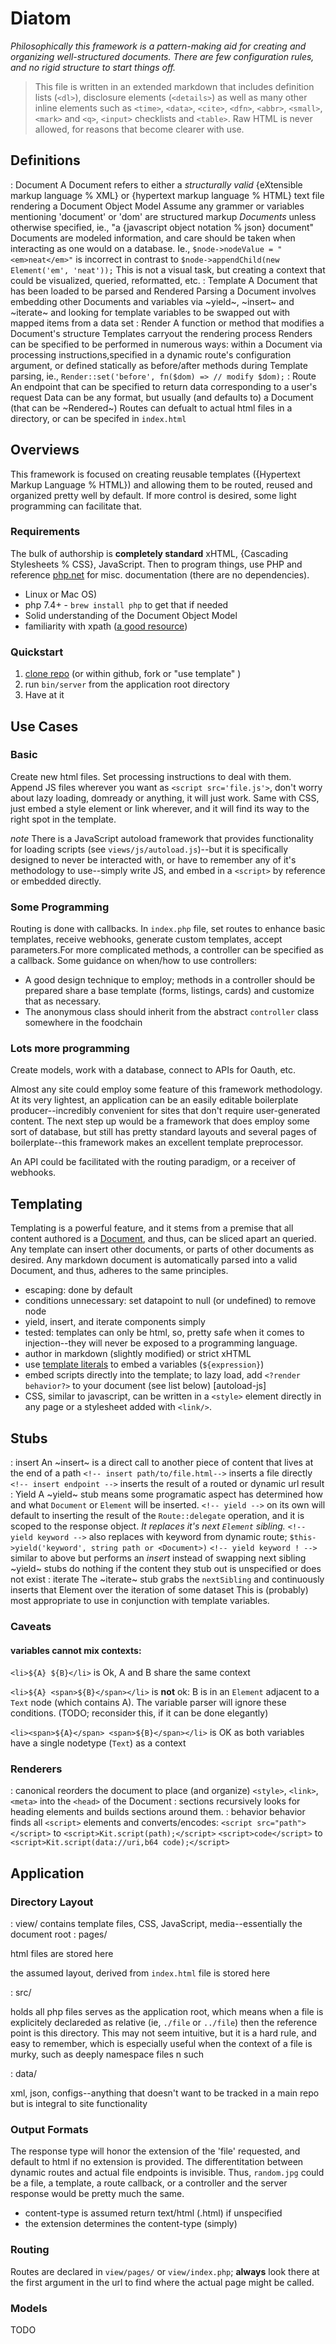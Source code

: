 # Diatom

*Philosophically this framework is a pattern-making aid for creating and organizing well-structured documents. There are few configuration rules, and no rigid structure to start things off.*


> This file is written in an extended markdown that includes definition lists (`<dl>`), disclosure elements (`<details>`) as well as many other inline elements such as `<time>`, `<data>`, `<cite>`,  `<dfn>`, `<abbr>`, `<small>`, `<mark>` and `<q>`, `<input>` checklists and `<table>`. Raw HTML is never allowed, for reasons that become clearer with use.

## Definitions

: Document
  A Document refers to either a *structurally valid* {eXtensible markup language % XML} or {hypertext markup language % HTML} text file rendering a Document Object Model
  Assume any grammer or variables mentioning 'document' or 'dom' are structured markup  *Documents* unless otherwise specified, ie., "a {javascript object notation % json} document"
  Documents are modeled information, and care should be taken when interacting as one would on a database. Ie., `$node->nodeValue = "<em>neat</em>"` is incorrect in contrast to `$node->appendChild(new Element('em', 'neat'));` This is not a visual task, but creating a context that could be visualized, queried, reformatted, etc.
: Template
  A Document that has been loaded to be parsed and Rendered
  Parsing a Document involves embedding other Documents and variables via ~yield~, ~insert~ and ~iterate~ and looking for template variables to be swapped out with mapped items from a data set
: Render
  A function or method that modifies a Document's structure
  Templates carryout the rendering process
  Renders can be specified to be performed in numerous ways: within a Document via processing instructions,specified in a dynamic route's configuration argument, or defined statically as before/after methods during Template parsing, ie., `Render::set('before', fn($dom) => // modify $dom);`
: Route
  An endpoint that can be specified to return data corresponding to a user's request
  Data can be any format, but usually (and defaults to) a Document (that can be ~Rendered~)
  Routes can defualt to actual html files in a directory, or can be specifed in `index.html`

## Overviews

This framework is focused on creating reusable templates ({Hypertext Markup Language % HTML}) and allowing them to be routed, reused and organized pretty well by default. If more control is desired, some light programming can facilitate that.

### Requirements

The bulk of authorship is __completely standard__ xHTML, {Cascading Stylesheets % CSS}, JavaScript. Then to program things, use PHP and reference [php.net](http://php.net) for misc. documentation (there are no dependencies).

- Linux or Mac OS)
- php 7.4+ - `brew install php`  to get that if needed
- Solid understanding of the Document Object Model
- familiarity with xpath ([a good resource](https://devhints.io/xpath))

### Quickstart

1. [clone repo](https://github.com/brendanmetzger/diatom) (or within github, fork or "use template" )
2. run `bin/server` from the application root directory
3. Have at it

## Use Cases

### Basic

Create new html files. Set processing instructions to deal with them. Append JS files wherever you want as `<script src='file.js'>`, don't worry about lazy loading, domready or anything, it will just work. Same with CSS, just embed a style element or link wherever, and it will find its way to the right spot in the template.

*note* There is a JavaScript autoload framework that provides functionality for loading scripts (see `views/js/autoload.js`)--but it is specifically designed to never be interacted with, or have to remember any of it's methodology to use--simply write JS, and embed in a `<script>` by reference or embedded directly.

### Some Programming

Routing is done with callbacks. In `index.php` file, set routes to enhance basic templates, receive webhooks, generate custom templates, accept parameters.For more complicated methods, a controller can be specified as a callback. Some guidance on when/how to use controllers:

- A good design technique to employ; methods in a controller should be prepared share a base template (forms, listings, cards) and customize that as necessary.
- The anonymous class should inherit from the abstract `controller` class somewhere in the foodchain

### Lots more programming

Create models, work with a database, connect to APIs for Oauth, etc.

Almost any site could employ some feature of this framework methodology. At its very lightest, an application can be an easily editable boilerplate producer--incredibly convenient for sites that don't require user-generated content. The next step up would be a framework that does employ some sort of database, but still has pretty standard layouts and several pages of boilerplate--this framework makes an excellent template preprocessor.

An API could be facilitated with the routing paradigm, or a receiver of webhooks.

## Templating

Templating is a powerful feature, and it stems from a premise that all content authored is a [Document](https://en.wikipedia.org/wiki/Document_Object_Model), and thus, can be sliced apart an queried. Any template can insert other documents, or parts of other documents as desired. Any markdown document is automatically parsed into a valid Document, and thus, adheres to the same principles.

- escaping: done by default
- conditions unnecessary: set datapoint to null (or undefined) to remove node
- yield, insert, and iterate components simply
- tested: templates can only be html, so, pretty safe when it comes to injection--they will never be exposed to a programming language.
- author in markdown (slightly modified) or strict xHTML
- use [template literals](https://developer.mozilla.org/en-US/docs/Web/JavaScript/Reference/Template_literals) to embed a variables (`${expression}`)
- embed scripts directly into the template; to lazy load, add `<?render behavior?>` to your document (see list below) [autoload-js]
- CSS, similar to javascript, can be written in a `<style>` element directly in any page or a stylesheet added with `<link/>`.

## Stubs

: insert
  An ~insert~ is a direct call to another piece of content that lives at the end of a path
  `<!-- insert path/to/file.html-->` inserts a file directly
  `<!-- insert endpoint -->` inserts the result of a routed or dynamic url result
: Yield
  A ~yield~ stub means some programatic  aspect has determined how and what `Document` or `Element` will be inserted.
  `<!-- yield -->` on its own will default to inserting the result of the `Route::delegate` operation, and it is scoped to the  response object. *It replaces it's next `Element` sibling.*
  `<!-- yield keyword -->` also replaces with keyword from dynamic route; `$this->yield('keyword', string path or <Document>)`
  `<!-- yield keyword ! -->` similar to above but performs an *insert* instead of  swapping next sibling
  ~yield~ stubs do nothing if the content they stub out is unspecified or does not exist
: iterate
  The ~iterate~ stub grabs the `nextSibling` and continuously inserts that Element over the iteration of some dataset
  This is (probably) most appropriate to use in conjunction with template variables.

### Caveats

#### variables cannot mix contexts:

`<li>${A} ${B}</li>` is Ok, A and B share the same context

`<li>${A} <span>${B}</span></li>` is **not** ok:  B is in an `Element` adjacent to a `Text` node (which contains A). The variable parser will ignore these conditions.  (TODO;  reconsider this, if it can be done elegantly)

`<li><span>${A}</span> <span>${B}</span></li>` is OK as both variables have a single nodetype (`Text`) as a context

### Renderers

: canonical
  reorders the document to place (and organize) `<style>`, `<link>`, `<meta>`  into the `<head>` of the Document
: sections
  recursively looks for heading elements and builds sections around them.
: behavior
  behavior finds all `<script>` elements and converts/encodes:
  `<script src="path"></script>`  to `<script>Kit.script(path);</script>`
  `<script>code</script>`  to `<script>Kit.script(data://uri,b64 code);</script>`

## Application

### Directory Layout

: view/
  contains template files, CSS, JavaScript, media--essentially the document root
  : pages/

html files are stored here

the assumed layout,  derived from `index.html` file is stored here

: src/

holds all php files
serves as the application root, which means when a file is explicitely declareded as relative (ie, `./file` or `../file`) then the reference point is this directory. This may not seem intuitive, but it is a hard rule, and easy to remember, which is especially useful when the context of a file is murky, such as deeply namespace files n such

: data/

xml, json, configs--anything that doesn't want to be tracked in a main repo but is integral to site functionality

### Output Formats

The response type will honor the extension of the 'file' requested, and default to html if no extension is  provided. The differentitation between dynamic routes and actual file endpoints is invisible. Thus, `random.jpg` could be a file, a template, a route callback, or a controller and the server response would be pretty much the same.

- content-type is assumed return text/html (.html) if unspecified
- the extension determines the content-type (simply)

### Routing

Routes are declared in `view/pages/` or `view/index.php`; **always** look there at the first argument in the url to find where the actual page might be called.

### Models

TODO